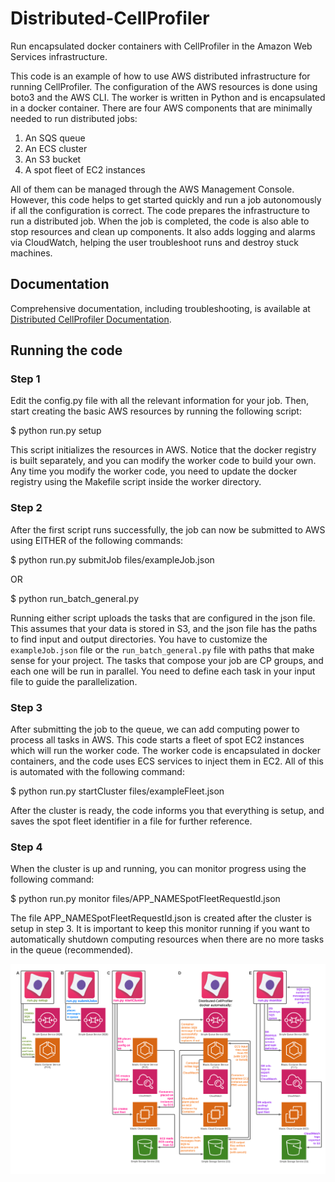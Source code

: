 # Distributed-CellProfiler
Run encapsulated docker containers with CellProfiler in the Amazon Web Services infrastructure.

This code is an example of how to use AWS distributed infrastructure for running CellProfiler.
The configuration of the AWS resources is done using boto3 and the AWS CLI.
The worker is written in Python and is encapsulated in a docker container.
There are four AWS components that are minimally needed to run distributed jobs:

1. An SQS queue
2. An ECS cluster
3. An S3 bucket
4. A spot fleet of EC2 instances

All of them can be managed through the AWS Management Console.
However, this code helps to get started quickly and run a job autonomously if all the configuration is correct.
The code prepares the infrastructure to run a distributed job.
When the job is completed, the code is also able to stop resources and clean up components.
It also adds logging and alarms via CloudWatch, helping the user troubleshoot runs and destroy stuck machines.

## Documentation
Comprehensive documentation, including troubleshooting, is available at [Distributed CellProfiler Documentation](https://distributedscience.github.io/Distributed-CellProfiler).

## Running the code

### Step 1
Edit the config.py file with all the relevant information for your job.
Then, start creating the basic AWS resources by running the following script:

 $ python run.py setup

This script initializes the resources in AWS.
Notice that the docker registry is built separately, and you can modify the worker code to build your own.
Any time you modify the worker code, you need to update the docker registry using the Makefile script inside the worker directory.

### Step 2
After the first script runs successfully, the job can now be submitted to AWS using EITHER of the following commands:

 $ python run.py submitJob files/exampleJob.json

 OR

 $ python run_batch_general.py

Running either script uploads the tasks that are configured in the json file.
This assumes that your data is stored in S3, and the json file has the paths to find input and output directories.
You have to customize the `exampleJob.json` file or the `run_batch_general.py` file with paths that make sense for your project.
The tasks that compose your job are CP groups, and each one will be run in parallel.
You need to define each task in your input file to guide the parallelization.

### Step 3
After submitting the job to the queue, we can add computing power to process all tasks in AWS.
This code starts a fleet of spot EC2 instances which will run the worker code.
The worker code is encapsulated in docker containers, and the code uses ECS services to inject them in EC2.
All of this is automated with the following command:

 $ python run.py startCluster files/exampleFleet.json

After the cluster is ready, the code informs you that everything is setup, and saves the spot fleet identifier
in a file for further reference.

### Step 4
When the cluster is up and running, you can monitor progress using the following command:

 $ python run.py monitor files/APP_NAMESpotFleetRequestId.json

The file APP_NAMESpotFleetRequestId.json is created after the cluster is setup in step 3.
It is important to keep this monitor running if you want to automatically shutdown computing resources when there are no more tasks in the queue (recommended).

![Distributed-CellProfiler-Workflow](documentation/DCP-documentation/images/DCP-chronological_schematic.png)
